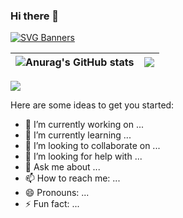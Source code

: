 ### Hi there 👋


[![SVG Banners](https://svg-banners.vercel.app/api?type=origin&text1=Hello🤠&text2=💖%20Open%20Source&width=800&height=400)](https://github.com/Akshay090/svg-banners)


![Anurag's GitHub stats](https://github-readme-stats.vercel.app/api?username=wuyafeiya&theme=radical&show_icons=true)|![](https://github-readme-stats.vercel.app/api/top-langs/?username=wuyafeiya&layout=compact&theme=gruvbox_light&langs_count=10)|
|-|-|

![](https://activity-graph.herokuapp.com/graph?username=wuyafeiya&theme=redical)

Here are some ideas to get you started:

- 🔭 I’m currently working on ...
- 🌱 I’m currently learning ...
- 👯 I’m looking to collaborate on ...
- 🤔 I’m looking for help with ...
- 💬 Ask me about ...
- 📫 How to reach me: ...
- 😄 Pronouns: ...
- ⚡ Fun fact: ...

